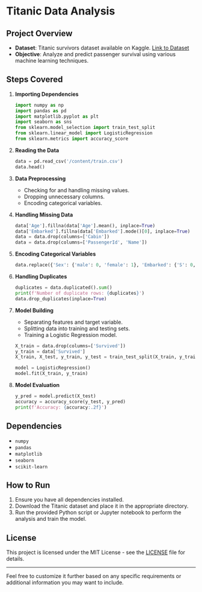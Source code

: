 
# Titanic Data Analysis

## Project Overview

- **Dataset**: Titanic survivors dataset available on Kaggle. [Link to Dataset](https://www.kaggle.com/competitions/titanic/data)
- **Objective**: Analyze and predict passenger survival using various machine learning techniques.

## Steps Covered

1. **Importing Dependencies**
   ```python
   import numpy as np
   import pandas as pd
   import matplotlib.pyplot as plt
   import seaborn as sns
   from sklearn.model_selection import train_test_split
   from sklearn.linear_model import LogisticRegression
   from sklearn.metrics import accuracy_score
   ```

2. **Reading the Data**
   ```python
   data = pd.read_csv('/content/train.csv')
   data.head()
   ```

3. **Data Preprocessing**
   - Checking for and handling missing values.
   - Dropping unnecessary columns.
   - Encoding categorical variables.

4. **Handling Missing Data**
   ```python
   data['Age'].fillna(data['Age'].mean(), inplace=True)
   data['Embarked'].fillna(data['Embarked'].mode()[0], inplace=True)
   data = data.drop(columns=['Cabin'])
   data = data.drop(columns=['PassengerId', 'Name'])
   ```

5. **Encoding Categorical Variables**
   ```python
   data.replace({'Sex': {'male': 0, 'female': 1}, 'Embarked': {'S': 0, 'C': 1, 'Q': 2}}, inplace=True)
   ```

6. **Handling Duplicates**
   ```python
   duplicates = data.duplicated().sum()
   print(f'Number of duplicate rows: {duplicates}')
   data.drop_duplicates(inplace=True)
   ```

7. **Model Building**
   - Separating features and target variable.
   - Splitting data into training and testing sets.
   - Training a Logistic Regression model.
   ```python
   X_train = data.drop(columns=['Survived'])
   y_train = data['Survived']
   X_train, X_test, y_train, y_test = train_test_split(X_train, y_train, test_size=0.2, random_state=42)

   model = LogisticRegression()
   model.fit(X_train, y_train)
   ```

8. **Model Evaluation**
   ```python
   y_pred = model.predict(X_test)
   accuracy = accuracy_score(y_test, y_pred)
   print(f'Accuracy: {accuracy:.2f}')
   ```

## Dependencies

- `numpy`
- `pandas`
- `matplotlib`
- `seaborn`
- `scikit-learn`

## How to Run

1. Ensure you have all dependencies installed.
2. Download the Titanic dataset and place it in the appropriate directory.
3. Run the provided Python script or Jupyter notebook to perform the analysis and train the model.

## License

This project is licensed under the MIT License - see the [LICENSE](LICENSE) file for details.

---

Feel free to customize it further based on any specific requirements or additional information you may want to include.
